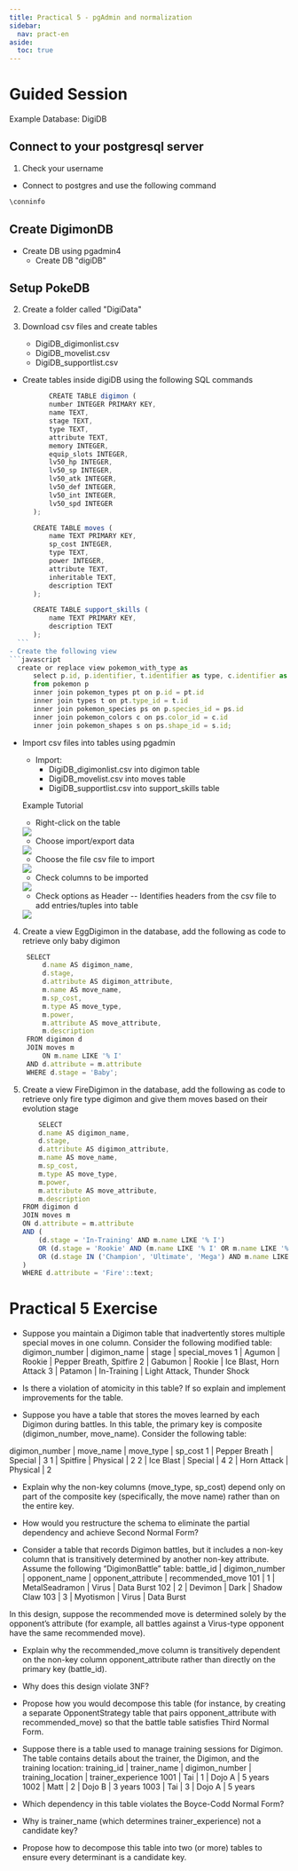 ```yaml
---
title: Practical 5 - pgAdmin and normalization 
sidebar:
  nav: pract-en
aside:
  toc: true
---
```

# Guided Session

Example Database: DigiDB

## Connect to your postgresql server

1. Check your username
- Connect to postgres and use the following command
```javascript
\conninfo
```

## Create DigimonDB
- Create DB using pgadmin4 
  - Create DB "digiDB"
  
## Setup PokeDB

2. Create a folder called "DigiData"
3. Download csv files and create tables

    -  DigiDB_digimonlist.csv
    -  DigiDB_movelist.csv
    -  DigiDB_supportlist.csv
    

  - Create tables inside digiDB using the following SQL commands
  ```javascript
            CREATE TABLE digimon (
            number INTEGER PRIMARY KEY,
            name TEXT,
            stage TEXT,
            type TEXT,
            attribute TEXT,
            memory INTEGER,
            equip_slots INTEGER,
            lv50_hp INTEGER,
            lv50_sp INTEGER,
            lv50_atk INTEGER,
            lv50_def INTEGER,
            lv50_int INTEGER,
            lv50_spd INTEGER
        );

        CREATE TABLE moves (
            name TEXT PRIMARY KEY,
            sp_cost INTEGER,
            type TEXT,
            power INTEGER,
            attribute TEXT,
            inheritable TEXT,
            description TEXT
        );

        CREATE TABLE support_skills (
            name TEXT PRIMARY KEY,
            description TEXT
        );
    ```
  - Create the following view
  ```javascript
    create or replace view pokemon_with_type as
        select p.id, p.identifier, t.identifier as type, c.identifier as color, s.identifier as shape
        from pokemon p
        inner join pokemon_types pt on p.id = pt.id
        inner join types t on pt.type_id = t.id
        inner join pokemon_species ps on p.species_id = ps.id
        inner join pokemon_colors c on ps.color_id = c.id
        inner join pokemon_shapes s on ps.shape_id = s.id;
  ```
  - Import csv files into tables using pgadmin
    - Import:
      - DigiDB_digimonlist.csv into digimon table
      - DigiDB_movelist.csv into moves table
      -  DigiDB_supportlist.csv into support_skills table
  
     Example Tutorial
     
     - Right-click on the table
  
    <img src="https://raw.githubusercontent.com/palden518/DBS101.github.io/master/assets/images/pract5_1.png">

     - Choose import/export data

    <img src="https://raw.githubusercontent.com/palden518/DBS101.github.io/master/assets/images/pract5_2.png">

     - Choose the file csv file to import

    <img src="https://raw.githubusercontent.com/palden518/DBS101.github.io/master/assets/images/pract5_3.png">

     - Check columns to be imported
  
    <img src="https://raw.githubusercontent.com/palden518/DBS101.github.io/master/assets/images/pract5_4.png">

     - Check options as Header -- Identifies headers from the csv file to add entries/tuples into table
  
    <img src="https://raw.githubusercontent.com/palden518/DBS101.github.io/master/assets/images/pract5_5.png">

4. Create a view EggDigimon in the database, add the following as code to retrieve only baby digimon
   ```javascript
    SELECT 
        d.name AS digimon_name,
        d.stage,
        d.attribute AS digimon_attribute,
        m.name AS move_name,
        m.sp_cost,
        m.type AS move_type,
        m.power,
        m.attribute AS move_attribute,
        m.description
    FROM digimon d
    JOIN moves m 
        ON m.name LIKE '% I'
    AND d.attribute = m.attribute
    WHERE d.stage = 'Baby';
   ```
5. Create a view FireDigimon in the database, add the following as code to retrieve only fire type digimon and give them moves based on their evolution stage
    ```javascript
        SELECT 
        d.name AS digimon_name,
        d.stage,
        d.attribute AS digimon_attribute,
        m.name AS move_name,
        m.sp_cost,
        m.type AS move_type,
        m.power,
        m.attribute AS move_attribute,
        m.description
    FROM digimon d
    JOIN moves m 
    ON d.attribute = m.attribute
    AND (
        (d.stage = 'In-Training' AND m.name LIKE '% I')
        OR (d.stage = 'Rookie' AND (m.name LIKE '% I' OR m.name LIKE '% II'))
        OR (d.stage IN ('Champion', 'Ultimate', 'Mega') AND m.name LIKE '% III')
    )
    WHERE d.attribute = 'Fire'::text;
    ```
# Practical 5 Exercise

-  Suppose you maintain a Digimon table that inadvertently stores multiple special moves in one column. Consider the following modified table:
digimon_number | digimon_name | stage | special_moves
1 | Agumon | Rookie | Pepper Breath, Spitfire
2 | Gabumon | Rookie | Ice Blast, Horn Attack
3 | Patamon | In-Training | Light Attack, Thunder Shock

- Is there a violation of atomicity in this table? If so explain and implement improvements for the table.


-  Suppose you have a table that stores the moves learned by each Digimon during battles. In this table, the primary key is composite (digimon_number, move_name). Consider the following table:

digimon_number | move_name | move_type | sp_cost
1 | Pepper Breath | Special | 3
1 | Spitfire | Physical | 2
2 | Ice Blast | Special | 4
2 | Horn Attack | Physical | 2

- Explain why the non-key columns (move_type, sp_cost) depend only on part of the composite key (specifically, the move name) rather than on the entire key.
- How would you restructure the schema to eliminate the partial dependency and achieve Second Normal Form?


- Consider a table that records Digimon battles, but it includes a non-key column that is transitively determined by another non-key attribute. Assume the following “DigimonBattle” table:
battle_id | digimon_number | opponent_name | opponent_attribute | recommended_move
101 | 1 | MetalSeadramon | Virus | Data Burst
102 | 2 | Devimon | Dark | Shadow Claw
103 | 3 | Myotismon | Virus | Data Burst

In this design, suppose the recommended move is determined solely by the opponent’s attribute (for example, all battles against a Virus-type opponent have the same recommended move).

- Explain why the recommended_move column is transitively dependent on the non-key column opponent_attribute rather than directly on the primary key (battle_id).
- Why does this design violate 3NF?
- Propose how you would decompose this table (for instance, by creating a separate OpponentStrategy table that pairs opponent_attribute with recommended_move) so that the battle table satisfies Third Normal Form.


- Suppose there is a table used to manage training sessions for Digimon. The table contains details about the trainer, the Digimon, and the training location:
training_id | trainer_name | digimon_number | training_location | trainer_experience
1001 | Tai | 1 | Dojo A | 5 years
1002 | Matt | 2 | Dojo B | 3 years
1003 | Tai | 3 | Dojo A | 5 years

- Which dependency in this table violates the Boyce-Codd Normal Form?
- Why is trainer_name (which determines trainer_experience) not a candidate key?
- Propose how to decompose this table into two (or more) tables to ensure every determinant is a candidate key.



